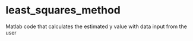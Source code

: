 # least_squares_method
Matlab code that calculates the estimated y value with data input from the user
